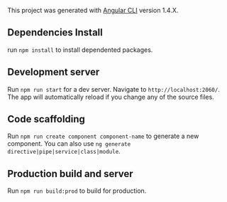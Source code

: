 This project was generated with [Angular CLI](https://github.com/angular/angular-cli) version 1.4.X.

## Dependencies Install

run `npm install` to install dependented packages.

## Development server

Run `npm run start` for a dev server. Navigate to `http://localhost:2060/`. The app will automatically reload if you change any of the source files.

## Code scaffolding

Run `npm run create component component-name` to generate a new component. You can also use `ng generate directive|pipe|service|class|module`.

## Production build and server

Run `npm run build:prod` to build for production.
